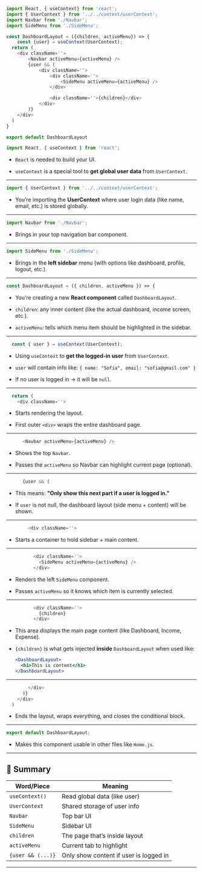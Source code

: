 ```js
import React, { useContext} from 'react';
import { UserContext } from '../../context/userContext';
import Navbar from './Navbar';
import SideMenu from './SideMenu';

const DashboardLayout = ({children, activeMenu}) => {
    const {user} = useContext(UserContext);
  return (
    <div className=''>
        <Navbar activeMenu={activeMenu} />
        {user && (
            <div className=''>
                <div className=''>
                    <SideMenu activeMenu={activeMenu} />
                </div>

                <div className=''>{children}</div>
            </div>
        )}
    </div>  
  )
}

export default DashboardLayout

```

```js
import React, { useContext } from 'react';
```

- `React` is needed to build your UI.
    
- `useContext` is a special tool to **get global user data** from `UserContext`.
    

---

```js
import { UserContext } from '../../context/userContext';
```

- You’re importing the **UserContext** where user login data (like name, email, etc.) is stored globally.
    

---

```js
import Navbar from './Navbar';
```

- Brings in your top navigation bar component.
    

---

```js
import SideMenu from './SideMenu';
```

- Brings in the **left sidebar** menu (with options like dashboard, profile, logout, etc.).
    

---

```js
const DashboardLayout = ({ children, activeMenu }) => {
```

- You’re creating a new **React component** called `DashboardLayout`.
    
- `children`: any inner content (like the actual dashboard, income screen, etc.).
    
- `activeMenu`: tells which menu item should be highlighted in the sidebar.
    

---

```js
  const { user } = useContext(UserContext);
```

- Using `useContext` to **get the logged-in user** from `UserContext`.
    
- `user` will contain info like: `{ name: "Sofia", email: "sofia@gmail.com" }`
    
- If no user is logged in → it will be `null`.
    

---

```js
  return (
    <div className=''>
```

- Starts rendering the layout.
    
- First outer `<div>` wraps the entire dashboard page.
    

---

```js
      <Navbar activeMenu={activeMenu} />
```

- Shows the top `Navbar`.
    
- Passes the `activeMenu` so Navbar can highlight current page (optional).
    

---

```js
      {user && (
```

- This means: **"Only show this next part if a user is logged in."**
    
- If `user` is not null, the dashboard layout (side menu + content) will be shown.
    

---

```js
        <div className=''>
```

- Starts a container to hold sidebar + main content.
    

---

```js
          <div className=''>
            <SideMenu activeMenu={activeMenu} />
          </div>
```

- Renders the left `SideMenu` component.
    
- Passes `activeMenu` so it knows which item is currently selected.
    

---

```js
          <div className=''>
            {children}
          </div>
```

- This area displays the main page content (like Dashboard, Income, Expense).
    
- `{children}` is what gets injected **inside** `DashboardLayout` when used like:
    
    ```jsx
    <DashboardLayout>
      <h1>This is content</h1>
    </DashboardLayout>
    ```
    

---

```js
        </div>
      )}
    </div>  
  )
```

- Ends the layout, wraps everything, and closes the conditional block.
    

---

```js
export default DashboardLayout;
```

- Makes this component usable in other files like `Home.js`.
    

---

## 🔁 Summary

|Word/Piece|Meaning|
|---|---|
|`useContext()`|Read global data (like user)|
|`UserContext`|Shared storage of user info|
|`Navbar`|Top bar UI|
|`SideMenu`|Sidebar UI|
|`children`|The page that’s inside layout|
|`activeMenu`|Current tab to highlight|
|`{user && (...)}`|Only show content if user is logged in|

---

